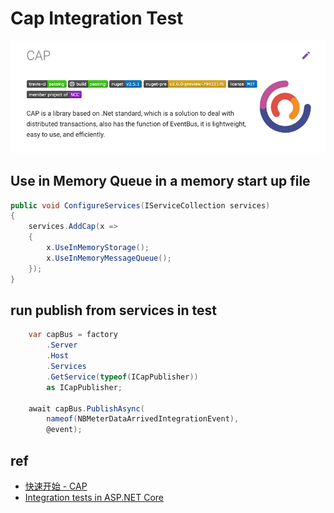 # Cap Integration Test

![cap](img/cap.png)

## Use in Memory Queue in a memory start up file
``` cs
public void ConfigureServices(IServiceCollection services)
{
    services.AddCap(x =>
    {
        x.UseInMemoryStorage();
        x.UseInMemoryMessageQueue();
    });
}
```

## run publish from services in test
``` cs
    var capBus = factory
        .Server
        .Host
        .Services
        .GetService(typeof(ICapPublisher))
        as ICapPublisher;

    await capBus.PublishAsync(
        nameof(NBMeterDataArrivedIntegrationEvent),
        @event);
```

## ref
- [快速开始 - CAP](http://cap.dotnetcore.xyz/user-guide/zh/getting-started/quick-start/)
- [Integration tests in ASP.NET Core](https://docs.microsoft.com/en-us/aspnet/core/test/integration-tests?view=aspnetcore-2.2)